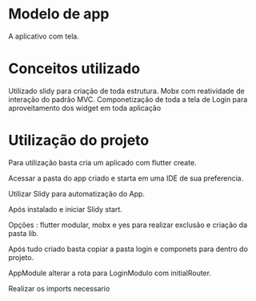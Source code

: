 # Modelo de app

A aplicativo com tela.

# Conceitos utilizado

Utilizado slidy para criação de toda estrutura.
Mobx com reatividade de interação do padrão MVC.
Componetização de toda a tela de Login para aproveitamento dos widget em toda aplicação

# Utilização do projeto 
Para utilização basta cria um aplicado com flutter create.

Acessar a pasta do app criado e starta em uma IDE de sua preferencia.

Utilizar Slidy para automatização do App.

Após instalado e iniciar Slidy start.

Opções : flutter modular, mobx e yes para realizar exclusão e criação da pasta lib.

Após tudo criado basta copiar a pasta login e componets  para dentro do projeto.

AppModule alterar a rota para LoginModulo com initialRouter.

Realizar os imports necessario



